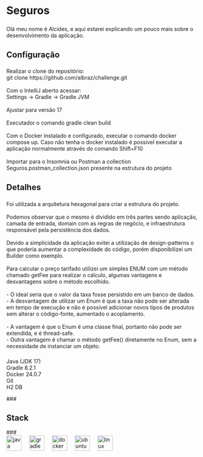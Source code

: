 <h1 align="left">Seguros</h1>

###

<p align="left">Olá meu nome é Alcides, e aqui estarei explicando um pouco mais sobre o desenvolvimento da aplicação.</p>

###

<h2 align="left">Configuração</h2>

###

<p align="left">Realizar o clone do repositório:<br>git clone https://github.com/albraz/challenge.git<br><br>Com o IntelliJ aberto acessar: <br>Settings -> Gradle -> Gradle JVM<br><br>Ajustar para versão 17<br><br>Executador o comando gradle clean build<br><br>Com o Docker instalado e configurado, executar o comando docker compose up. Caso não tenha o docker instalado é possível executar a aplicação normalmente através do comando Shift+F10<br><br>Importar para o Insomnia ou Postman a collection Seguros.postman_collection.json presente na estrutura do projeto</p>

###

<h2 align="left">Detalhes</h2>

###

<p align="left">Foi utilizada a arquitetura hexagonal para criar a estrutura do projeto.<br><br>Podemos observar que o mesmo é dividido em três partes sendo aplicação, camada de entrada, domain com as regras de negócio, e infraestrutura responsável pela persistência dos dados.<br><br>Devido a simplicidade da aplicação evitei a utilização de design-patterns o que poderia aumentar a complexidade do código, porém disponibilizei um Builder como exemplo.<br><br>Para calcular o preço tarifado utilizei um simples ENUM com um método chamado getFee para realizar o cálculo, algumas vantagens e desvantagens sobre o método escolhido.<br><br>- O ideal seria que o valor da taxa fosse persistido em um banco de dados.<br>- A desvantagem de utilizar um Enum é que a taxa não pode ser alterada em tempo de execução e não é possível adicionar novos tipos de produtos sem alterar o código-fonte, aumentado o acoplamento.<br><br>- A vantagem é que o Enum é uma classe final, portanto não pode ser extendida, e é thread-safe.<br>- Outra vantagem é chamar o método getFee() diretamente no Enum, sem a necessidade de instanciar um objeto.</p>

###

<p align="left">Java (JDK 17)<br>Gradle 8.2.1<br>Docker 24.0.7<br>Git<br>H2 DB</p>
###
<h2 align="left">Stack</h2>
###

<div align="left">
  <img src="https://cdn.jsdelivr.net/gh/devicons/devicon/icons/java/java-original.svg" height="40" alt="java logo"  />
  <img width="12" />
  <img src="https://cdn.jsdelivr.net/gh/devicons/devicon/icons/gradle/gradle-plain.svg" height="40" alt="gradle logo"  />
  <img width="12" />
  <img src="https://cdn.jsdelivr.net/gh/devicons/devicon/icons/docker/docker-original.svg" height="40" alt="docker logo"  />
  <img width="12" />
  <img src="https://cdn.jsdelivr.net/gh/devicons/devicon/icons/ubuntu/ubuntu-plain.svg" height="40" alt="ubuntu logo"  />
  <img width="12" />
  <img src="https://cdn.jsdelivr.net/gh/devicons/devicon/icons/linux/linux-original.svg" height="40" alt="linux logo"  />
</div>

###